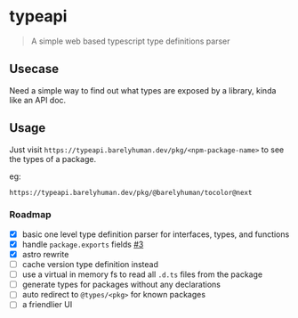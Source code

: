 # typeapi

> A simple web based typescript type definitions parser

## Usecase

Need a simple way to find out what types are exposed by a library, kinda like an
API doc.

## Usage

Just visit `https://typeapi.barelyhuman.dev/pkg/<npm-package-name>` to see the
types of a package.

eg:

```
https://typeapi.barelyhuman.dev/pkg/@barelyhuman/tocolor@next
```

### Roadmap

- [x] basic one level type definition parser for interfaces, types, and
      functions
- [x] handle `package.exports` fields
      [#3](https://github.com/barelyhuman/typeapi/pull/3)
- [x] astro rewrite
- [ ] cache version type definition instead
- [ ] use a virtual in memory fs to read all `.d.ts` files from the package
- [ ] generate types for packages without any declarations
- [ ] auto redirect to `@types/<pkg>` for known packages
- [ ] a friendlier UI
